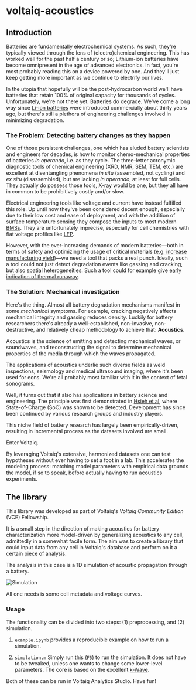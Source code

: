 # voltaiq-acoustics

## Introduction

Batteries are fundamentally electrochemical systems. As such, they're typically viewed through the lens of (electro)chemical engineering. This has worked well for the past half a century or so; Lithium-ion batteries have become omnipresent in the age of advanced electronics. In fact, you're most probably reading this on a device powered by one. And they'll just keep getting more important as we continue to electrify our lives. 

In the utopia that hopefully will be the post-hydrocarbon world we'll have batteries that retain 100% of original capacity for thousands of cycles. Unfortunately, we're not there yet. Batteries do degrade. We've come a long way since [Li-ion batteries](https://en.wikipedia.org/wiki/Lithium-ion_battery) were introduced commercially about thirty years ago, but there's still a plethora of engineering challenges involved in minimizing degradation.

### The Problem: Detecting battery changes as they happen

One of those persistent challenges, one which has eluded battery scientists and engineers for decades, is how to monitor chemo-mechanical properties of batteries _in operando_, i.e. as they cycle. The three-letter acronymic diagnostic tools of chemical engineering (XRD, NMR, SEM, TEM, etc.) are excellent at disentangling phenomena _in situ_ (assembled, not cycling) and _ex situ_ (disassembled), but are lacking _in operando_, at least for full cells. They actually do possess those tools, X-ray would be one, but they all have in common to be prohibitively costly and/or slow.

Electrical engineering tools like voltage and current have instead fulfilled this role. Up until now they've been considered decent enough, especially due to their low cost and ease of deployment, and with the addition of surface temperature sensing they compose the inputs to most modern [BMSs](https://en.wikipedia.org/wiki/Battery_management_system). They are unfortunately imprecise, especially for cell chemistries with flat voltage profiles like [LFP](https://en.wikipedia.org/wiki/Lithium_iron_phosphate_battery).

However, with the ever-increasing demands of modern batteries&mdash;both in terms of safety and optimizing the usage of critical materials ([e.g. increase manufacturing yield](https://www.voltaiq.com/blog/how-to-make-money-manufacturing-batteries-and-why-its-so-hard/))&mdash;we need a tool that packs a real punch. Ideally, such a tool could not just detect degradation events like gassing and cracking, but also spatial heterogeneities. Such a tool could for example give [early indication of thermal runaway](https://www.sciencedirect.com/science/article/pii/S0378775322004335).

### The Solution: Mechanical investigation

Here's the thing. Almost all battery degradation mechanisms manifest in some _mechanical_ symptoms. For example, cracking negatively affects mechanical integrity and gassing reduces density. Luckily for battery researchers there's already a well-established, non-invasive, non-destructive, and relatively cheap methodology to achieve that: **Acoustics**.

Acoustics is the science of emitting and detecting mechanical waves, or soundwaves, and reconstructing the signal to determine mechanical properties of the media through which the waves propagated.

The applications of acoustics underlie such diverse fields as weld inspections, seismology and medical ultrasound imaging, where it's been used for eons. We're all probably most familiar with it in the context of fetal sonograms.

Well, it turns out that it also has applications in battery science and engineering. The principle was first demonstrated in [Hsieh et al](https://pubs.rsc.org/en/content/articlelanding/2015/ee/c5ee00111k), where State-of-Charge (SoC) was shown to be detected. Development has since been continued by various research groups and industry players.

This niche field of battery research has largely been empirically-driven, resulting in incremental process as the datasets involved are small.

Enter Voltaiq.

By leveraging Voltaiq's extensive, harmonized datasets one can test hypotheses without ever having to set a foot in a lab. This accelerates the modeling process: matching model parameters with empirical data grounds the model, if so to speak, before actually having to run acoustics experiments.


## The library

This library was developed as part of Voltaiq's _Voltaiq Community Edition_ (VCE) Fellowship.

It is a small step in the direction of making acoustics for battery characterization more model-driven by generalizing acoustics to any cell, admittedly in a somewhat facile form. The aim was to create a library that could input data from any cell in Voltaiq's database and perform on it a certain piece of analysis.

The analysis in this case is a 1D simulation of acoustic propagation through a battery. 

![Simulation](https://media.giphy.com/media/hPWMNsfZuB2XCUtcSd/giphy.gif)

All one needs is some cell metadata and voltage curves.

### Usage

The functionality can be divided into two steps: (1) preprocessing, and (2) simulation.

1) `example.ipynb` provides a reproducible example on how to run a simulation.

2) `simulation.m` Simply run this (`F5`) to run the simulation. It does not have to be tweaked, unless one wants to change some lower-level parameters. The core is based on the excellent [k-Wave](http://www.k-wave.org/index.php).

Both of these can be run in Voltaiq Analytics Studio. Have fun!